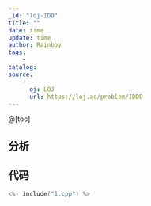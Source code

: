 ```yaml
---
_id: "loj-IDD"
title: ""
date: time
update: time
author: Rainboy
tags:
    - 
catalog: 
source: 
    - 
      oj: LOJ
      url: https://loj.ac/problem/IDDD
---
```



@[toc]
## 分析



## 代码

```c
<%- include("1.cpp") %>
```

